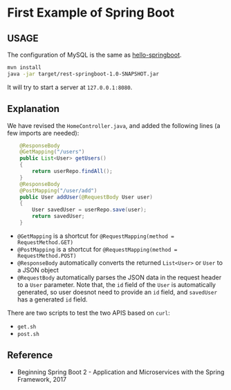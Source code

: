 # First Example of Spring Boot

## USAGE

The configuration of MySQL is the same as [hello-springboot](../spring-boot-hello/README.md).

```bash
mvn install
java -jar target/rest-springboot-1.0-SNAPSHOT.jar
```

It will try to start a server at `127.0.0.1:8080`.

## Explanation

We have revised the `HomeController.java`, and added the following lines (a few imports are needed):

```java
	@ResponseBody
	@GetMapping("/users")
	public List<User> getUsers()
	{
		return userRepo.findAll();
	}
	@ResponseBody
	@PostMapping("/user/add")
	public User addUser(@RequestBody User user)
	{
		User savedUser = userRepo.save(user);
		return savedUser;
	}
```

  * `@GetMapping` is a shortcut for `@RequestMapping(method = RequestMethod.GET)`
  * `@PostMapping` is a shortcut for `@RequestMapping(method = RequestMethod.POST)`
  * `@ResponseBody` automatically converts the returned `List<User>` or `User` to a JSON object
  * `@RequestBody` automatically parses the JSON data in the request header to a `User` parameter. Note that, the `id` field of the `User` is automatically generated, so user doesnot need to provide an `id` field, and `savedUser` has a generated `id` field.

There are two scripts to test the two APIS based on `curl`:
  * `get.sh`
  * `post.sh`

## Reference

  * Beginning Spring Boot 2 - Application and Microservices with the Spring Framework, 2017

